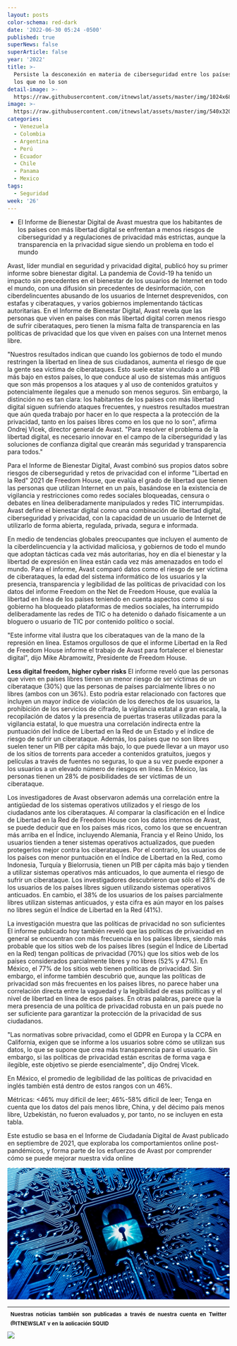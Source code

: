 ```yaml
---
layout: posts
color-schema: red-dark
date: '2022-06-30 05:24 -0500'
published: true
superNews: false
superArticle: false
year: '2022'
title: >-
  Persiste la desconexión en materia de ciberseguridad entre los países libres y
  los que no lo son
detail-image: >-
  https://raw.githubusercontent.com/itnewslat/assets/master/img/1024x680/Ciberdefensa-g.jpg
image: >-
  https://raw.githubusercontent.com/itnewslat/assets/master/img/540x320/Ciberdefensa-p.jpg
categories:
  - Venezuela
  - Colombia
  - Argentina
  - Perú
  - Ecuador
  - Chile
  - Panama
  - Mexico
tags:
  - Seguridad
week: '26'
---
```

- El Informe de Bienestar Digital de Avast muestra que los habitantes de los países con más libertad digital se enfrentan a menos riesgos de ciberseguridad y a regulaciones de privacidad más estrictas, aunque la transparencia en la privacidad sigue siendo un problema en todo el mundo
 
Avast, líder mundial en seguridad y privacidad digital, publicó hoy su primer informe sobre bienestar digital. La pandemia de Covid-19 ha tenido un impacto sin precedentes en el bienestar de los usuarios de Internet en todo el mundo, con una difusión sin precedentes de desinformación, con ciberdelincuentes abusando de los usuarios de Internet desprevenidos, con estafas y ciberataques, y varios gobiernos implementando tácticas autoritarias. En el Informe de Bienestar Digital, Avast revela que las personas que viven en países con más libertad digital corren menos riesgo de sufrir ciberataques, pero tienen la misma falta de transparencia en las políticas de privacidad que los que viven en países con una Internet menos libre.
 
"Nuestros resultados indican que cuando los gobiernos de todo el mundo restringen la libertad en línea de sus ciudadanos, aumenta el riesgo de que la gente sea víctima de ciberataques. Esto suele estar vinculado a un PIB más bajo en estos países, lo que conduce al uso de sistemas más antiguos que son más propensos a los ataques y al uso de contenidos gratuitos y potencialmente ilegales que a menudo son menos seguros. Sin embargo, la distinción no es tan clara: los habitantes de los países con más libertad digital siguen sufriendo ataques frecuentes, y nuestros resultados muestran que aún queda trabajo por hacer en lo que respecta a la protección de la privacidad, tanto en los países libres como en los que no lo son", afirma Ondrej Vlcek, director general de Avast. "Para resolver el problema de la libertad digital, es necesario innovar en el campo de la ciberseguridad y las soluciones de confianza digital que crearán más seguridad y transparencia para todos."
 
Para el Informe de Bienestar Digital, Avast combinó sus propios datos sobre riesgos de ciberseguridad y retos de privacidad con el informe "Libertad en la Red" 2021 de Freedom House, que evalúa el grado de libertad que tienen las personas que utilizan Internet en un país, basándose en la existencia de vigilancia y restricciones como redes sociales bloqueadas, censura o debates en línea deliberadamente manipulados y redes TIC interrumpidas. Avast define el bienestar digital como una combinación de libertad digital, ciberseguridad y privacidad, con la capacidad de un usuario de Internet de utilizarlo de forma abierta, regulada, privada, segura e informada.
 
En medio de tendencias globales preocupantes que incluyen el aumento de la ciberdelincuencia y la actividad maliciosa, y gobiernos de todo el mundo que adoptan tácticas cada vez más autoritarias, hoy en día el bienestar y la libertad de expresión en línea están cada vez más amenazados en todo el mundo. Para el informe, Avast comparó datos como el riesgo de ser víctima de ciberataques, la edad del sistema informático de los usuarios y la presencia, transparencia y legibilidad de las políticas de privacidad con los datos del informe Freedom on the Net de Freedom House, que evalúa la libertad en línea de los países teniendo en cuenta aspectos como si su gobierno ha bloqueado plataformas de medios sociales, ha interrumpido deliberadamente las redes de TIC o ha detenido o dañado físicamente a un bloguero o usuario de TIC por contenido político o social.
 
"Este informe vital ilustra que los ciberataques van de la mano de la represión en línea. Estamos orgullosos de que el informe Libertad en la Red de Freedom House informe el trabajo de Avast para fortalecer el bienestar digital", dijo Mike Abramowitz, Presidente de Freedom House.
 
**Less digital freedom, higher cyber risks**
El informe reveló que las personas que viven en países libres tienen un menor riesgo de ser víctimas de un ciberataque (30%) que las personas de países parcialmente libres o no libres (ambos con un 36%). Esto podría estar relacionado con factores que incluyen un mayor índice de violación de los derechos de los usuarios, la prohibición de los servicios de cifrado, la vigilancia estatal a gran escala, la recopilación de datos y la presencia de puertas traseras utilizadas para la vigilancia estatal, lo que muestra una correlación indirecta entre la puntuación del Índice de Libertad en la Red de un Estado y el índice de riesgo de sufrir un ciberataque. Además, los países que no son libres suelen tener un PIB per cápita más bajo, lo que puede llevar a un mayor uso de los sitios de torrents para acceder a contenidos gratuitos, juegos y películas a través de fuentes no seguras, lo que a su vez puede exponer a los usuarios a un elevado número de riesgos en línea. En México, las personas tienen un 28% de posibilidades de ser víctimas de un ciberataque.

Los investigadores de Avast observaron además una correlación entre la antigüedad de los sistemas operativos utilizados y el riesgo de los ciudadanos ante los ciberataques. Al comparar la clasificación en el Índice de Libertad en la Red de Freedom House con los datos internos de Avast, se puede deducir que en los países más ricos, como los que se encuentran más arriba en el Índice, incluyendo Alemania, Francia y el Reino Unido, los usuarios tienden a tener sistemas operativos actualizados, que pueden protegerlos mejor contra los ciberataques. Por el contrario, los usuarios de los países con menor puntuación en el Índice de Libertad en la Red, como Indonesia, Turquía y Bielorrusia, tienen un PIB per cápita más bajo y tienden a utilizar sistemas operativos más anticuados, lo que aumenta el riesgo de sufrir un ciberataque. Los investigadores descubrieron que sólo el 28% de los usuarios de los países libres siguen utilizando sistemas operativos anticuados. En cambio, el 38% de los usuarios de los países parcialmente libres utilizan sistemas anticuados, y esta cifra es aún mayor en los países no libres según el Índice de Libertad en la Red (41%).
 
La investigación muestra que las políticas de privacidad no son suficientes
El informe publicado hoy también reveló que las políticas de privacidad en general se encuentran con más frecuencia en los países libres, siendo más probable que los sitios web de los países libres (según el Índice de Libertad en la Red) tengan políticas de privacidad (70%) que los sitios web de los países considerados parcialmente libres y no libres (52% y 47%).  En México, el 77% de los sitios web tienen políticas de privacidad. Sin embargo, el informe también descubrió que, aunque las políticas de privacidad son más frecuentes en los países libres, no parece haber una correlación directa entre la vaguedad y la legibilidad de esas políticas y el nivel de libertad en línea de esos países. En otras palabras, parece que la mera presencia de una política de privacidad robusta en un país puede no ser suficiente para garantizar la protección de la privacidad de sus ciudadanos.
 
"Las normativas sobre privacidad, como el GDPR en Europa y la CCPA en California, exigen que se informe a los usuarios sobre cómo se utilizan sus datos, lo que se supone que crea más transparencia para el usuario. Sin embargo, si las políticas de privacidad están escritas de forma vaga e ilegible, este objetivo se pierde esencialmente", dijo Ondrej Vlcek.

En México, el promedio de legibilidad de las políticas de privacidad en inglés también está dentro de estos rangos con un 46%.
 
Métricas: <46% muy difícil de leer; 46%-58% difícil de leer; Tenga en cuenta que los datos del país menos libre, China, y del décimo país menos libre, Uzbekistán, no fueron evaluados y, por tanto, no se incluyen en esta tabla.
 
Este estudio se basa en el Informe de Ciudadanía Digital de Avast publicado en septiembre de 2021, que exploraba los comportamientos online post-pandémicos, y forma parte de los esfuerzos de Avast por comprender cómo se puede mejorar nuestra vida online

![](https://raw.githubusercontent.com/itnewslat/assets/master/img/540x320/Ciberdefensa-p.jpg)

<table style="height: 42px;" width="569">
<tbody>
<tr>
<td style="text-align: justify;"><sub><strong>Nuestras noticias también son publicadas a través de nuestra cuenta en Twitter <a href="https://twitter.com/itnewslat?lang=es">@ITNEWSLAT</a> y en la aplicación <a href="https://squidapp.co/en/">SQUID</a></strong></sub></td>
</tr>
</tbody>
</table>

<img src="https://tracker.metricool.com/c3po.jpg?hash=56f88a41e39ab42c063cc51676587a04"/>
